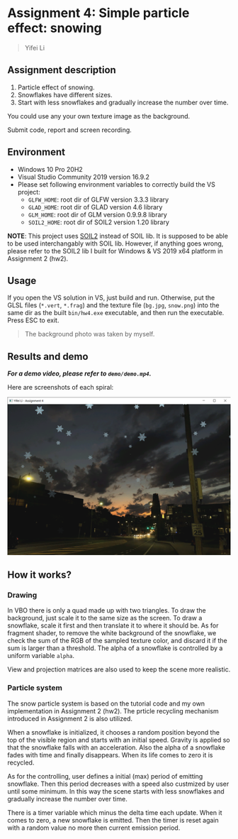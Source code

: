 # Assignment 4: Simple particle effect: snowing

> Yifei Li

## Assignment description

1. Particle effect of snowing.
2. Snowflakes have different sizes.
3. Start with less snowflakes and gradually increase the number over time.

You could use any your own texture image as the background.

Submit code, report and screen recording.

## Environment

- Windows 10 Pro 20H2
- Visual Studio Community 2019 version 16.9.2
- Please set following environment variables to correctly build the VS project:
  - `GLFW_HOME`: root dir of GLFW version 3.3.3 library
  - `GLAD_HOME`: root dir of GLAD version 4.6 library
  - `GLM_HOME`: root dir of GLM version 0.9.9.8 library
  - `SOIL2_HOME`: root dir of SOIL2 version 1.20 library

**NOTE**: This project uses [SOIL2](https://github.com/SpartanJ/soil2) instead of SOIL lib. It is supposed to be able to be used interchangably with SOIL lib. However, if anything goes wrong, please refer to the SOIL2 lib I built for Windows & VS 2019 x64 platform in Assignment 2 (hw2).

## Usage

If you open the VS solution in VS, just build and run. Otherwise, put the GLSL files (`*.vert`, `*.frag`) and the texture file (`bg.jpg`, `snow.png`) into the same dir as the built `bin/hw4.exe` executable, and then run the executable. Press ESC to exit.

> The background photo was taken by myself.

## Results and demo

***For a demo video, please refer to `demo/demo.mp4`.***

Here are screenshots of each spiral:

![snow](demo/snow.png)

## How it works?

### Drawing

In VBO there is only a quad made up with two triangles. To draw the background, just scale it to the same size as the screen. To draw a snowflake, scale it first and then translate it to where it should be.
As for fragment shader, to remove the white background of the snowflake, we check the sum of the RGB of the sampled texture color, and discard it if the sum is larger than a threshold. The alpha of a snowflake is controlled by a uniform variable `alpha`.

View and projection matrices are also used to keep the scene more realistic.

### Particle system

The snow particle system is based on the tutorial code and my own implementation in Assignment 2 (hw2). The prticle recycling mechanism introduced in Assignment 2 is also utilized.

When a snowflake is initialized, it chooses a random position beyond the top of the visible region and starts with an initial speed. Gravity is applied so that the snowflake falls with an acceleration. Also the alpha of a snowflake fades with time and finally disappears. When its life comes to zero it is recycled.

As for the controlling, user defines a initial (max) period of emitting snowflake. Then this period decreases with a speed also custmized by user until some minimum. In this way the scene starts with less snowflakes and gradually increase the number over time.

There is a timer variable which minus the delta time each update. When it comes to zero, a new snowflake is emitted. Then the timer is reset again with a random value no more then current emission period.
